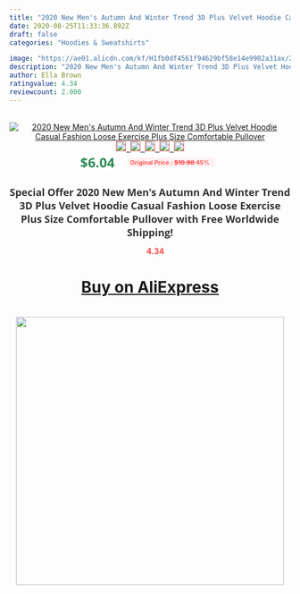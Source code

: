 ```yaml
---
title: "2020 New Men's Autumn And Winter Trend 3D Plus Velvet Hoodie Casual Fashion Loose Exercise Plus Size Comfortable Pullover"
date: 2020-08-25T11:33:36.892Z
draft: false
categories: "Hoodies & Sweatshirts"

image: "https://ae01.alicdn.com/kf/H1fb0df4561f94629bf58e14e9902a31ax/2020-New-Men-s-Autumn-And-Winter-Trend-3D-Plus-Velvet-Hoodie-Casual-Fashion-Loose-Exercise.jpg"
description: "2020 New Men's Autumn And Winter Trend 3D Plus Velvet Hoodie Casual Fashion Loose Exercise Plus Size Comfortable Pullover"
author: Ella Brown
ratingvalue: 4.34
reviewcount: 2.000
---
```

<br>
<div style="text-align: center;">
<a href="https://s.click.aliexpress.com/e/_AtKpN7" target="_blank" rel="nofollow noopener noreferrer"><img alt="2020 New Men's Autumn And Winter Trend 3D Plus Velvet Hoodie Casual Fashion Loose Exercise Plus Size Comfortable Pullover" class="magnifier-image" src="https://ae01.alicdn.com/kf/H1fb0df4561f94629bf58e14e9902a31ax/2020-New-Men-s-Autumn-And-Winter-Trend-3D-Plus-Velvet-Hoodie-Casual-Fashion-Loose-Exercise.jpg_640x640.jpg">
<br>
<img style="border:1px solid salmon" src="https://ae01.alicdn.com/kf/H1fb0df4561f94629bf58e14e9902a31ax/2020-New-Men-s-Autumn-And-Winter-Trend-3D-Plus-Velvet-Hoodie-Casual-Fashion-Loose-Exercise.jpg_120x120.jpg">&nbsp;&nbsp;<img style="border:1px solid salmon" src="https://ae01.alicdn.com/kf/H89e1aa3dfbe3444fb1b61f2b0270f89fC/2020-New-Men-s-Autumn-And-Winter-Trend-3D-Plus-Velvet-Hoodie-Casual-Fashion-Loose-Exercise.jpg_120x120.jpg">&nbsp;&nbsp;<img style="border:1px solid salmon" src="https://ae01.alicdn.com/kf/H6bd4802503884d91a3eb88667aac2c51s/2020-New-Men-s-Autumn-And-Winter-Trend-3D-Plus-Velvet-Hoodie-Casual-Fashion-Loose-Exercise.jpg_120x120.jpg">&nbsp;&nbsp;<img style="border:1px solid salmon" src="https://ae01.alicdn.com/kf/Hbda0d34a46f446a58227f8cc74705feaQ/2020-New-Men-s-Autumn-And-Winter-Trend-3D-Plus-Velvet-Hoodie-Casual-Fashion-Loose-Exercise.jpg_120x120.jpg">&nbsp;&nbsp;<img style="border:1px solid salmon" src="https://ae01.alicdn.com/kf/H60c0c0f92f0242a3b8d043203eabae1f9/2020-New-Men-s-Autumn-And-Winter-Trend-3D-Plus-Velvet-Hoodie-Casual-Fashion-Loose-Exercise.jpg_120x120.jpg"></a></div><br0>
<div style="text-align: center;"><span style="background-color: white; border: 0px; box-sizing: border-box; color: seagreen; display: inline-block; font-family: &quot;open sans&quot; , &quot;arial&quot; , &quot;helvetica&quot; , sans-serif , &quot;heiti&quot;; font-size: 24px; font-stretch: inherit; font-weight: 700; line-height: inherit; margin: 0px 10px 0px 0px; padding: 0px; vertical-align: middle;">$6.04 </span>
<span style="background: rgb(255 , 241 , 241); border-radius: 3px; border: 0px; box-sizing: border-box; color: #ff4747; display: inline-block; font-family: inherit; font-size: 12px; font-stretch: inherit; font-style: inherit; font-variant: inherit; font-weight: 600; line-height: inherit; margin: 0px; padding: 2px 5px; transform: scale(0.9); vertical-align: middle;">Original Price : <b style="text-decoration: line-through;">$10.98 </b> 45%&nbsp;&nbsp;</span></div>
<h1 style="color: #333333; display: inline-block; font-family: &quot;open sans&quot; , &quot;arial&quot; , &quot;helvetica&quot; , sans-serif , &quot;heiti&quot;; font-size: 18px; font-stretch: inherit; font-weight: 700; text-align: center;">Special Offer 2020 New Men's Autumn And Winter Trend 3D Plus Velvet Hoodie Casual Fashion Loose Exercise Plus Size Comfortable Pullover with Free Worldwide Shipping!</h1>
<div style="color: #ff4747; text-align: center;">
<img src="https://4.bp.blogspot.com/-M0ZcTcb-5uY/XleCXlxnR4I/AAAAAAAAAEc/OrjgMkXV1oMQFaCRZj5HQwOCBcu3w1FegCPcBGAYYCw/s1600/star.png" style="height: 15px;">&nbsp;<b>4.34</b></div>
<div class="button_cont" align="center"><a class="buynow_a" href="https://s.click.aliexpress.com/e/_AtKpN7" target="_blank" rel="nofollow noopener noreferrer"><H1>Buy on AliExpress</H1></a></div><br>
<div class="separator" style="clear: both; text-align: center;">
<img src="https://lh3.googleusercontent.com/-pTy5HemUv9M/XlePHvY0dAI/AAAAAAAAAE4/0nX5iRUoIWY8eMW9Dpxeirr157OZliDIgCLcBGAsYHQ/s1600/badge.gif" width="480">
</div>
